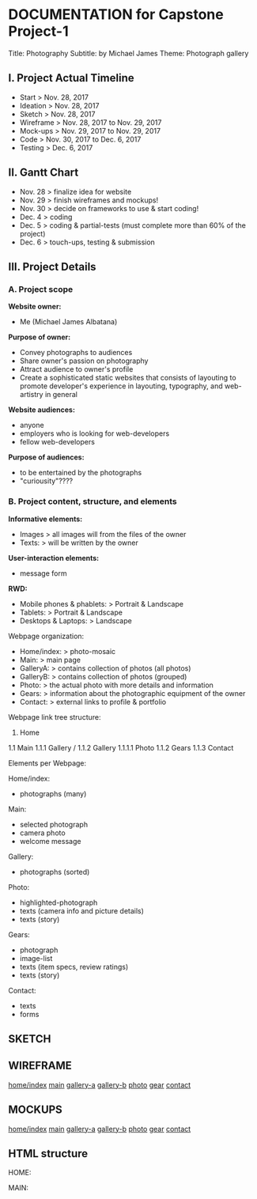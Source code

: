# DOCUMENTATION for Capstone Project-1

Title: Photography
Subtitle: by Michael James
Theme: Photograph gallery

## I. Project Actual Timeline

- Start     > Nov. 28, 2017
- Ideation  > Nov. 28, 2017
- Sketch    > Nov. 28, 2017
- Wireframe > Nov. 28, 2017 to Nov. 29, 2017
- Mock-ups  > Nov. 29, 2017 to Nov. 29, 2017
- Code      > Nov. 30, 2017 to Dec. 6, 2017 
- Testing   > Dec. 6, 2017

## II. Gantt Chart

- Nov. 28   > finalize idea for website
- Nov. 29   > finish wireframes and mockups!
- Nov. 30   > decide on frameworks to use & start coding!
- Dec. 4    > coding
- Dec. 5    > coding & partial-tests (must complete more than 60% of the project)
- Dec. 6    > touch-ups, testing & submission

## III. Project Details

### A. Project scope

**Website owner:**

- Me (Michael James Albatana)

**Purpose of owner:**

- Convey photographs to audiences
- Share owner's passion on photography
- Attract audience to owner's profile
- Create a sophisticated static websites that consists of layouting to promote developer's experience in layouting, typography, and web-artistry in general

**Website audiences:**

- anyone
- employers who is looking for web-developers
- fellow web-developers

**Purpose of audiences:**

- to be entertained by the photographs
- "curiousity"????

### B. Project content, structure, and elements

**Informative elements:**

- Images  > all images will from the files of the owner
- Texts:  > will be written by the owner

**User-interaction elements:**

- message form

**RWD:**

- Mobile phones & phablets:   > Portrait & Landscape
- Tablets:                    > Portrait & Landscape
- Desktops & Laptops:         > Landscape

Webpage organization:

- Home/index:   > photo-mosaic
- Main:         > main page
- GalleryA:     > contains collection of photos (all photos)
- GalleryB:     > contains collection of photos (grouped)
- Photo:        > the actual photo with more details and information
- Gears:        > information about the photographic equipment of the owner
- Contact:      > external links to profile & portfolio

Webpage link tree structure:

1. Home

1.1 Main
1.1.1 Gallery / 1.1.2 Gallery
1.1.1.1 Photo
1.1.2 Gears
1.1.3 Contact

Elements per Webpage:

Home/index:

- photographs (many)

Main:

- selected photograph
- camera photo
- welcome message

Gallery:

- photographs (sorted)

Photo:

- highlighted-photograph
- texts (camera info and picture details)
- texts (story)

Gears:

- photograph
- image-list
- texts (item specs, review ratings)
- texts (story)

Contact:

- texts
- forms

## SKETCH

## WIREFRAME

[home/index](https://gitlab.com/tuitt/students/b3nc/mjtalbatana/blob/master/csp1/docs/wireframe-mobile-p-home.png)
[main](https://gitlab.com/tuitt/students/b3nc/mjtalbatana/blob/master/csp1/docs/wireframe-mobile-p-main.png)
[gallery-a](https://gitlab.com/tuitt/students/b3nc/mjtalbatana/blob/master/csp1/docs/wireframe-mobile-p-galleryA.png)
[gallery-b](https://gitlab.com/tuitt/students/b3nc/mjtalbatana/blob/master/csp1/docs/wireframe-mobile-p-galleryB.png)
[photo](https://gitlab.com/tuitt/students/b3nc/mjtalbatana/blob/master/csp1/docs/wireframe-mobile-p-photo.png)
[gear](https://gitlab.com/tuitt/students/b3nc/mjtalbatana/blob/master/csp1/docs/wireframe-mobile-p-gears.png)
[contact](https://gitlab.com/tuitt/students/b3nc/mjtalbatana/blob/master/csp1/docs/wireframe-mobile-p-contact.png)

## MOCKUPS

[home/index](https://gitlab.com/tuitt/students/b3nc/mjtalbatana/blob/master/csp1/docs/mockup-mobile-p-home.png)
[main](https://gitlab.com/tuitt/students/b3nc/mjtalbatana/blob/master/csp1/docs/mockup-mobile-p-main.png)
[gallery-a](https://gitlab.com/tuitt/students/b3nc/mjtalbatana/blob/master/csp1/docs/mockup-mobile-p-galleryA.png)
[gallery-b](https://gitlab.com/tuitt/students/b3nc/mjtalbatana/blob/master/csp1/docs/mockup-mobile-p-galleryB.png)
[photo](https://gitlab.com/tuitt/students/b3nc/mjtalbatana/blob/master/csp1/docs/mockup-mobile-p-photo.png)
[gear](https://gitlab.com/tuitt/students/b3nc/mjtalbatana/blob/master/csp1/docs/mockup-mobile-p-gears.png)
[contact](https://gitlab.com/tuitt/students/b3nc/mjtalbatana/blob/master/csp1/docs/mockup-mobile-p-contact.png)

## HTML structure

HOME:

MAIN:
